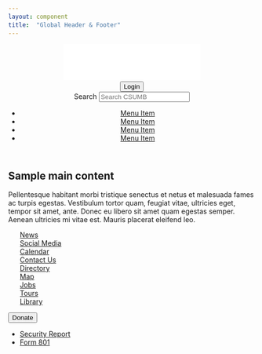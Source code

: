 ```yaml
---
layout: component
title:  "Global Header & Footer"
---
```

<header id="header">
  <div class="top">
    <a class="logo" href="#" title="CSUMB Home Page"><img src="../images/logos/csumb-logo-white.png" alt="CSUMB Logo" title="Cal State Monteray Bay"/></a>
    <div class="actions">
      <div class="user-login">
        <button class="btn-negative btn-small">Login</button>
      </div>
      <div class="block-search">
        <div class="form-item-search-block-form">
          <label class="element-invisible">Search </label>
          <input placeholder="Search CSUMB" type="text" name="search_block_form" class="form-text">
        </div>
      </div>
    </div>
  </div>
  <nav>
    <ul class="main-menu">
      <li><a href="#" title="Item 1">Menu Item</a></li>
      <li><a href="#" title="Item 2" class="active">Menu Item</a></li>
      <li><a href="#" title="Item 3">Menu Item</a></li>
      <li><a href="#" title="Item 4">Menu Item</a></li>
    </ul>
  </nav>
</header>

<div id="main">
  <div class="main-container">
  <h2>Sample main content</h2>
    <p>Pellentesque habitant morbi tristique senectus et netus et malesuada fames ac turpis egestas. Vestibulum tortor quam, feugiat vitae, ultricies eget, tempor sit amet, ante. Donec eu libero sit amet quam egestas semper. Aenean ultricies mi vitae est. Mauris placerat eleifend leo.</p>
  </div>
</div>

<footer id="footer">
  <ul class="menu">
    <div class="column">
      <li><a href="#" title="News">News</a></li>
      <li><a href="#" title="Social Media">Social Media</a></li>
      <li><a href="#" title="Calendar">Calendar</a></li>
    </div>
    <div class="column">
      <li><a href="#" title="Contact Us">Contact Us</a></li>
      <li><a href="#" title="Directory">Directory</a></li>
      <li><a href="#" title="Map">Map</a></li>
    </div>
    <div class="column">
      <li><a href="#" title="Jobs">Jobs</a></li>
      <li><a href="#" title="Tours">Tours</a></li>
      <li><a href="#" title="Library">Library</a></li>
    </div>
  </ul>
  <div class="donate">
    <button class="btn-primary btn-large">Donate</button>
    <ul class="links">
      <li><a href="#" title="Security Report">Security Report</a></li>
      <li><a href="#" title="Form 801">Form 801</a></li>
    </ul>
  </div>
</footer>